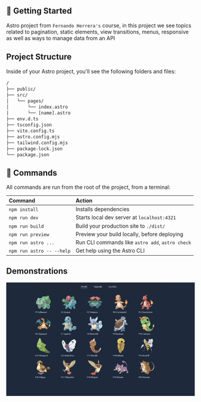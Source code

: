 ## 🚀 Getting Started

Astro project from `Fernando Herrera's` course, in this project we see topics related to pagination, static elements, view transitions, menus, responsive as well as ways to manage data from an API

## Project Structure

Inside of your Astro project, you'll see the following folders and files:

```text
/
├── public/
├── src/
│   └── pages/
│       └── index.astro
|       └── [name].astro
├── env.d.ts
├── tsconfig.json
├── vite.config.ts
├── astro.config.mjs
├── tailwind.config.mjs
├── package-lock.json
└── package.json
```

## 🧞 Commands

All commands are run from the root of the project, from a terminal:

| Command                   | Action                                           |
| :------------------------ | :----------------------------------------------- |
| `npm install`             | Installs dependencies                            |
| `npm run dev`             | Starts local dev server at `localhost:4321`      |
| `npm run build`           | Build your production site to `./dist/`          |
| `npm run preview`         | Preview your build locally, before deploying     |
| `npm run astro ...`       | Run CLI commands like `astro add`, `astro check` |
| `npm run astro -- --help` | Get help using the Astro CLI                     |


## Demonstrations

![imagen](./resources/imagen.png)
